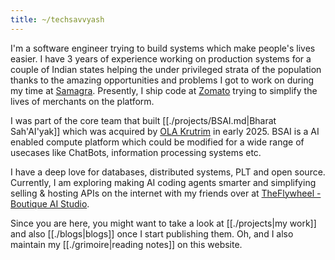 ```yaml
---
title: ~/techsavvyash
---
```


I'm a software engineer trying to build systems which make people's lives easier. I have 3 years of experience working on production systems for a couple of Indian states helping the under privileged strata of the population thanks to the amazing opportunities and problems I got to work on during my time at [Samagra](https://samagragovernance.in/). Presently, I ship code at [Zomato](https://zomato.com) trying to simplify the lives of merchants on the platform.

I was part of the core team that built [[./projects/BSAI.md|Bharat Sah'AI'yak]] which was acquired by [OLA Krutrim](https://www.olakrutrim.com/) in early 2025. BSAI is a AI enabled compute platform which could be modified for a wide range of usecases like ChatBots, information processing systems etc.

I have a deep love for databases, distributed systems, PLT and open source. Currently, I am exploring making AI coding agents smarter and simplifying selling & hosting APIs on the internet with my friends over at [TheFlywheel - Boutique AI Studio](https://www.theflywheel.in/).

Since you are here, you might want to take a look at [[./projects|my work]] and also [[./blogs|blogs]] once I start publishing them. Oh, and I also maintain my [[./grimoire|reading notes]] on this website.